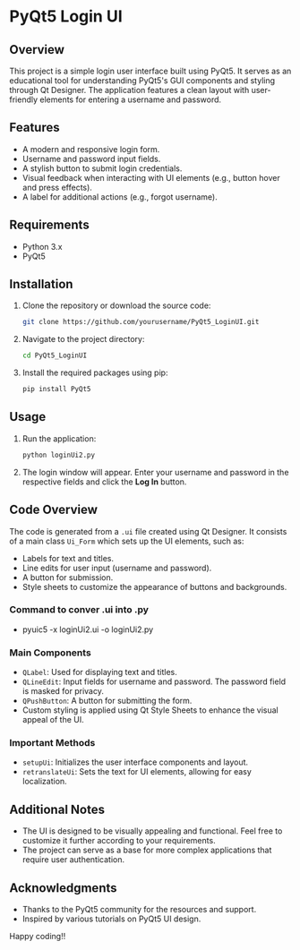 # PyQt5 Login UI

## Overview
This project is a simple login user interface built using PyQt5. It serves as an educational tool for understanding PyQt5's GUI components and styling through Qt Designer. The application features a clean layout with user-friendly elements for entering a username and password.

## Features
- A modern and responsive login form.
- Username and password input fields.
- A stylish button to submit login credentials.
- Visual feedback when interacting with UI elements (e.g., button hover and press effects).
- A label for additional actions (e.g., forgot username).

## Requirements
- Python 3.x
- PyQt5

## Installation
1. Clone the repository or download the source code:
   ```bash
   git clone https://github.com/yourusername/PyQt5_LoginUI.git
   ```
2. Navigate to the project directory:
   ```bash
   cd PyQt5_LoginUI
   ```
3. Install the required packages using pip:
   ```bash
   pip install PyQt5
   ```

## Usage
1. Run the application:
   ```bash
   python loginUi2.py
   ```
2. The login window will appear. Enter your username and password in the respective fields and click the **Log In** button.

## Code Overview
The code is generated from a `.ui` file created using Qt Designer. It consists of a main class `Ui_Form` which sets up the UI elements, such as:
- Labels for text and titles.
- Line edits for user input (username and password).
- A button for submission.
- Style sheets to customize the appearance of buttons and backgrounds.

### Command to conver .ui into .py 
- pyuic5 -x loginUi2.ui -o loginUi2.py 

### Main Components
- `QLabel`: Used for displaying text and titles.
- `QLineEdit`: Input fields for username and password. The password field is masked for privacy.
- `QPushButton`: A button for submitting the form.
- Custom styling is applied using Qt Style Sheets to enhance the visual appeal of the UI.

### Important Methods
- `setupUi`: Initializes the user interface components and layout.
- `retranslateUi`: Sets the text for UI elements, allowing for easy localization.

## Additional Notes
- The UI is designed to be visually appealing and functional. Feel free to customize it further according to your requirements.
- The project can serve as a base for more complex applications that require user authentication.

## Acknowledgments
- Thanks to the PyQt5 community for the resources and support.
- Inspired by various tutorials on PyQt5 UI design.

Happy coding!!